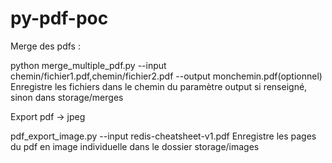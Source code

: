 # py-pdf-poc

Merge des pdfs : 

python merge_multiple_pdf.py --input chemin/fichier1.pdf,chemin/fichier2.pdf --output monchemin.pdf(optionnel)
  Enregistre les fichiers dans le chemin du paramètre output si renseigné, sinon dans storage/merges
  
  
Export pdf -> jpeg
 
pdf_export_image.py --input redis-cheatsheet-v1.pdf
Enregistre les pages du pdf en image individuelle dans le dossier storage/images

